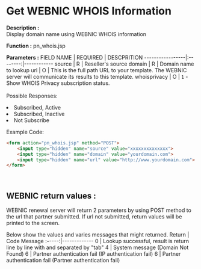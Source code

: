#  Get WEBNIC WHOIS Information

**Description :** <br> 
Display domain name using WEBNIC WHOIS information

**Function :** pn_whois.jsp

**Parameters :** 
FIELD NAME | REQUIRED | DESCPRITION
-----------------|:--------:|------------
source | R | Reseller's source
domain | R | Domain name to lookup
url | O | This is the full path URL to your template. The WEBNIC server will communicate its results to this template.
whoisprivacy | O | `1` - Show WHOIS Privacy subscription status. <br><br>Possible Responses:<li>Subscribed, Active<li>Subscribed, Inactive<li>Not Subscribe

Example Code:
```HTML
<form action="pn_whois.jsp" method="POST"> 
    <input type="hidden" name="source" value="xxxxxxxxxxxxxx"> 
    <input type="hidden" name="domain" value="yourdomain.com"> 
    <input type="hidden" name="url" value="http://www.yourdomain.com"> 
</form>
```

<br>

WEBNIC return values :
-----
WEBNIC renewal server will return 2 parameters by using POST method to the url that partner submitted. If url not submitted, return values will be printed to the screen. 

Below show the values and varies messages that might returned.
Return | Code Message
:-----:|-------------
0 | Lookup successful, result is return line by line with and separated by "tab"
4 | System message (Domain Not Found)
6 | Partner authentication fail (IP authentication fail)
6 | Partner authentication fail (Partner authentication fail)